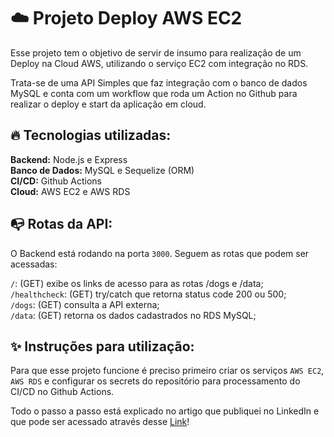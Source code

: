 # ☁️ Projeto Deploy AWS EC2

Esse projeto tem o objetivo de servir de insumo para realização de um Deploy na Cloud AWS, utilizando o serviço EC2 com integração no RDS.

Trata-se de uma API Simples que faz integração com o banco de dados MySQL e conta com um workflow que roda um Action no Github para realizar o deploy e start da aplicação em cloud.

## 🔥 Tecnologias utilizadas:

**Backend:** Node.js e Express </br>
**Banco de Dados:** MySQL e Sequelize (ORM) </br>
**CI/CD:** Github Actions </br>
**Cloud:** AWS EC2 e AWS RDS </br>

## 📭 Rotas da API:

O Backend está rodando na porta `3000`. Seguem as rotas que podem ser acessadas:

  `/`: (GET) exibe os links de acesso para as rotas /dogs e /data; </br>
  `/healthcheck`: (GET) try/catch que retorna status code 200 ou 500; </br>
  `/dogs`: (GET) consulta a API externa; </br>
  `/data`: (GET) retorna os dados cadastrados no RDS MySQL; </br>

## ✨ Instruções para utilização:

Para que esse projeto funcione é preciso primeiro criar os serviços `AWS EC2`, `AWS RDS` e configurar os secrets do repositório para processamento do CI/CD no Github Actions.

Todo o passo a passo está explicado no artigo que publiquei no LinkedIn e que pode ser acessado através desse [Link](https://www.linkedin.com/pulse/deploy-de-api-na-aws-com-cicd-fabiano-de-souza%3FtrackingId=N%252F661LRnRICbOo3jvGwDEg%253D%253D/?trackingId=N%2F661LRnRICbOo3jvGwDEg%3D%3D)!
